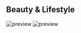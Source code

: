 ## Beauty & Lifestyle
![preview](https://i.ibb.co/Nnyq0bR/screencapture-file-G-Alex-Websites-beauty-lifestyle-index-html-2021-12-10-18-14-00.png)
![preview](https://i.ibb.co/mbPq3R8/screencapture-file-G-Alex-Websites-beauty-lifestyle-pages-our-story-html-2021-12-10-18-14-27.png)